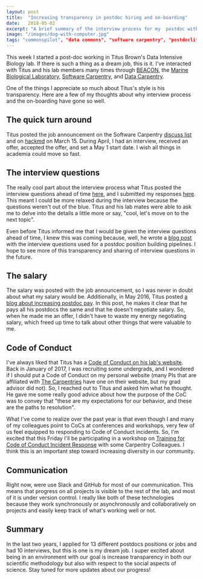 ```yaml
---
layout: post
title:  "Increasing transparency in postdoc hiring and on-boarding"
date:   2018-05-02
excerpt: "A brief summary of the interview process for my  postdoc with Titus Brown."
image: "/images/dog-with-computer.jpg"
tags: "commonspilot", "data commons", "software carpentry", "postdoclife", "salary", "interview"
---
```


This week I started a post-doc working in Titus Brown's Data Intensive Biology lab. If there is such a thing as a dream job, this is it. I've interacted with Titus and his lab members many times through [BEACON](https://www3.beacon-center.org/), the [Marine Biological Laboratory](http://www.mbl.edu/), [Software Carpentry](https://software-carpentry.org/), and [Data Carpentry](http://www.datacarpentry.org/).  

One of the things I appreciate so much about Titus's style is his transparency. Here are a few of my thoughts about why interview process and the on-boarding have gone so well. 

## The quick turn around
Titus posted the job announcement on the Software Carpentry [discuss list](http://lists.software-carpentry.org/pipermail/discuss/2018-March/005845.html) and on [hackmd](https://hackmd.io/s/rJ14aAIKf) on March 15. During April, I had an interview, received an offer, accepted the offer, and set a May 1 start date. I wish all things in academia could move so fast. 

## The interview questions
The really cool part about the interview process what Titus posted the interview questions ahead of time [here](https://hackmd.io/s/ByDK6UlqM), and I submitted my responses [here](https://hackmd.io/HrGJvLKyReqJifdZqtS5tA). This meant I could be more relaxed during the interview because the questions weren't out of the blue. Titus and his lab mates were able to ask me to delve into the details a little more or say, "cool, let's move on to the next topic".

Even before Titus informed me that I would be given the interview questions ahead of time, I knew this was coming because, well, he wrote a [blog post](http://ivory.idyll.org/blog/2017-interview-questions.html) with the interview questions used for a postdoc position building pipelines. I hope to see more of this transparency and sharing of interview questions in the future. 

## The salary
The salary was posted with the job announcement, so I was never in doubt about what my salary would be. Additionally, in May 2016, Titus posted [a blog about increasing postdoc pay](http://ivory.idyll.org/blog/2016-raising-the-postdocs.html). In this post, he makes it clear that he pays all his postdocs the same and that he doesn't negotiate salary. So, when he made me an offer, I didn't have to waste my energy negotiating salary, which freed up time to talk about other things that were valuable to me. 

## Code of Conduct
I've always liked that Titus has a [Code of Conduct on his lab's website](http://ivory.idyll.org/lab/coc.html). Back in January of 2017, I was recruiting some undergrads, and I wondered if I should put a Code of Conduct on my personal website (many PIs that are affiliated with [The Carpentries](https://carpentries.org/) have one on their website, but my grad advisor did not). So, I reached out to Titus and asked him what he thought. He gave me some really good advice about how the purpose of the CoC was to convey that "these are my expectations for our behavior, and these are the paths to resolution". 

What I've come to realize over the past year is that even though I and many of my colleagues point to CoCs at conferences and workshops, very few of us feel equipped to responding to Code of Conduct incidents. So, I'm excited that this Friday I'll be participating in a workshop on [Training for Code of Conduct Incident Response](https://otter.technology/code-of-conduct-training/) with some Carpentry Colleagues. I think this is an important step toward increasing diversity in our community. 

## Communication
Right now, were use Slack and GitHub for most of our communication. This means that progress on all projects is visible to the rest of the lab, and most of it is under version control. I really like both of these technologies because they work synchronously or asynchronously and collaboratively on projects and easily keep track of what's working well or not. 

## Summary

In the last two years, I applied for 13 different postdocs positions or jobs and had 10 interviews, but this is one is my dream job. I super excited about being in an environment with our goal is increase transparency in both our scientific methodology but also with respect to the social aspects of science. Stay tuned for more updates about our progress!
